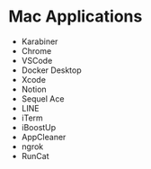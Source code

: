 # Mac Applications
- Karabiner
- Chrome
- VSCode
- Docker Desktop
- Xcode
- Notion
- Sequel Ace
- LINE
- iTerm
- iBoostUp
- AppCleaner
- ngrok
- RunCat